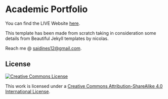 Academic Portfolio
=====================================

You can find the LIVE Website [here](https://saidineshpola.github.io).

This template has been made from scratch taking in consideration some details from Beautiful Jekyll templates by nicolas.

Reach me @ [saidines12@gmail.com](saidines12@gmail.com).

License
-------

[![Creative Commons License](https://i.creativecommons.org/l/by-sa/4.0/88x31.png)](http://creativecommons.org/licenses/by-sa/4.0/)

This work is licensed under a [Creative Commons Attribution-ShareAlike 4.0 International License](http://creativecommons.org/licenses/by-sa/4.0/).
